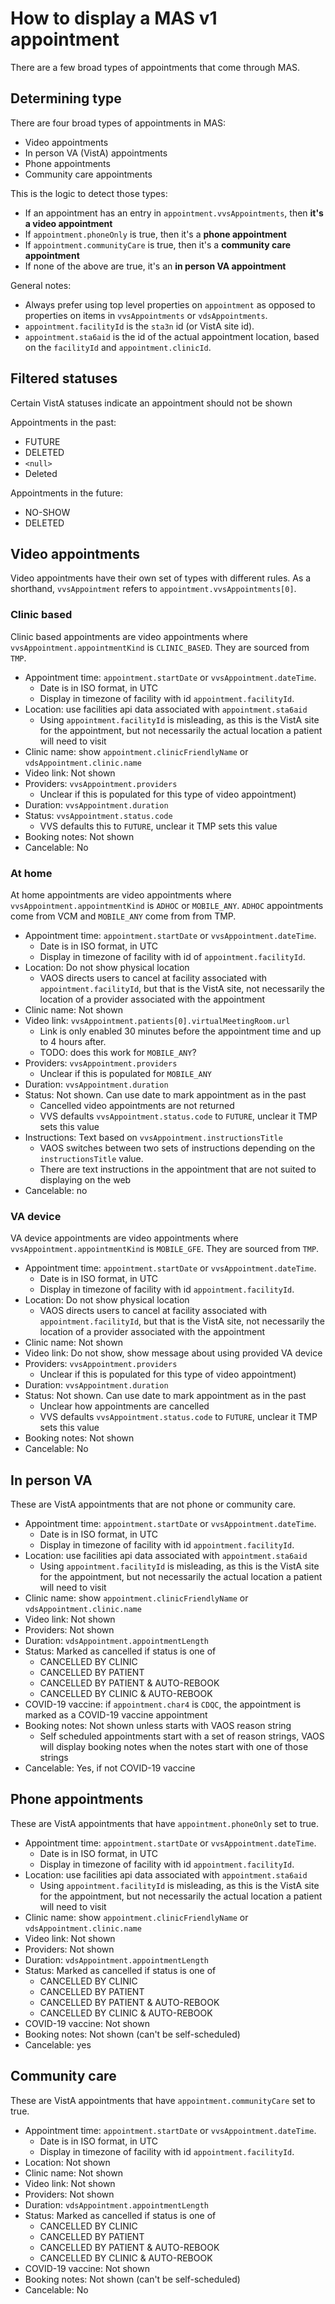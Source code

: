 # How to display a MAS v1 appointment

There are a few broad types of appointments that come through MAS.

## Determining type

There are four broad types of appointments in MAS:

- Video appointments
- In person VA (VistA) appointments
- Phone appointments
- Community care appointments

This is the logic to detect those types:

- If an appointment has an entry in `appointment.vvsAppointments`, then **it's a video appointment**
- If `appointment.phoneOnly` is true, then it's a **phone appointment**
- If `appointment.communityCare` is true, then it's a **community care appointment**
- If none of the above are true, it's an **in person VA appointment**

General notes:
- Always prefer using top level properties on `appointment` as opposed to properties on items in `vvsAppointments` or `vdsAppointments`.
- `appointment.facilityId` is the `sta3n` id (or VistA site id).
- `appointment.sta6aid` is the id of the actual appointment location, based on the `facilityId` and `appointment.clinicId`.

## Filtered statuses

Certain VistA statuses indicate an appointment should not be shown

Appointments in the past:
- FUTURE
- DELETED
- `<null>`
- Deleted
  
Appointments in the future:
- NO-SHOW
- DELETED

## Video appointments

Video appointments have their own set of types with different rules. As a shorthand, `vvsAppointment` refers to `appointment.vvsAppointments[0]`.

### Clinic based 

Clinic based appointments are video appointments where `vvsAppointment.appointmentKind` is `CLINIC_BASED`. They are sourced from `TMP`.

- Appointment time: `appointment.startDate` or `vvsAppointment.dateTime`.
  - Date is in ISO format, in UTC
  - Display in timezone of facility with id `appointment.facilityId`.
- Location: use facilities api data associated with `appointment.sta6aid`
  - Using `appointment.facilityId` is misleading, as this is the VistA site for the appointment, but not necessarily the actual location a patient will need to visit
- Clinic name: show `appointment.clinicFriendlyName` or `vdsAppointment.clinic.name`
- Video link: Not shown
- Providers: `vvsAppointment.providers`
  - Unclear if this is populated for this type of video appointment)
- Duration: `vvsAppointment.duration`
- Status: `vvsAppointment.status.code`
   - VVS defaults this to `FUTURE`, unclear it TMP sets this value
- Booking notes: Not shown
- Cancelable: No

### At home

At home appointments are video appointments where `vvsAppointment.appointmentKind` is `ADHOC` or `MOBILE_ANY`. `ADHOC` appointments come from VCM and `MOBILE_ANY` come from from TMP.

- Appointment time: `appointment.startDate` or `vvsAppointment.dateTime`.
  - Date is in ISO format, in UTC
  - Display in timezone of facility with id of `appointment.facilityId`.
- Location: Do not show physical location
  - VAOS directs users to cancel at facility associated with `appointment.facilityId`, but that is the VistA site, not necessarily the location of a provider associated with the appointment
- Clinic name: Not shown
- Video link: `vvsAppointment.patients[0].virtualMeetingRoom.url`
  - Link is only enabled 30 minutes before the appointment time and up to 4 hours after.
  - TODO: does this work for `MOBILE_ANY`?
- Providers: `vvsAppointment.providers`
  - Unclear if this is populated for `MOBILE_ANY`
- Duration: `vvsAppointment.duration`
- Status: Not shown. Can use date to mark appointment as in the past
   - Cancelled video appointments are not returned
   - VVS defaults `vvsAppointment.status.code` to `FUTURE`, unclear it TMP sets this value
- Instructions: Text based on `vvsAppointment.instructionsTitle`
   - VAOS switches between two sets of instructions depending on the `instructionsTitle` value.
   - There are text instructions in the appointment that are not suited to displaying on the web
- Cancelable: no

### VA device

VA device appointments are video appointments where `vvsAppointment.appointmentKind` is `MOBILE_GFE`. They are sourced from `TMP`.

- Appointment time: `appointment.startDate` or `vvsAppointment.dateTime`.
  - Date is in ISO format, in UTC
  - Display in timezone of facility with id `appointment.facilityId`.
- Location: Do not show physical location
  - VAOS directs users to cancel at facility associated with `appointment.facilityId`, but that is the VistA site, not necessarily the location of a provider associated with the appointment
- Clinic name: Not shown
- Video link: Do not show, show message about using provided VA device
- Providers: `vvsAppointment.providers`
  - Unclear if this is populated for this type of video appointment)
- Duration: `vvsAppointment.duration`
- Status: Not shown. Can use date to mark appointment as in the past
   - Unclear how appointments are cancelled
   - VVS defaults `vvsAppointment.status.code` to `FUTURE`, unclear it TMP sets this value
- Booking notes: Not shown
- Cancelable: No

## In person VA

These are VistA appointments that are not phone or community care.

- Appointment time: `appointment.startDate` or `vvsAppointment.dateTime`.
  - Date is in ISO format, in UTC
  - Display in timezone of facility with id `appointment.facilityId`.
- Location: use facilities api data associated with `appointment.sta6aid`
  - Using `appointment.facilityId` is misleading, as this is the VistA site for the appointment, but not necessarily the actual location a patient will need to visit
- Clinic name: show `appointment.clinicFriendlyName` or `vdsAppointment.clinic.name`
- Video link: Not shown
- Providers: Not shown
- Duration: `vdsAppointment.appointmentLength`
- Status: Marked as cancelled if status is one of
  - CANCELLED BY CLINIC
  - CANCELLED BY PATIENT
  - CANCELLED BY PATIENT & AUTO-REBOOK
  - CANCELLED BY CLINIC & AUTO-REBOOK
- COVID-19 vaccine: if `appointment.char4` is `CDQC`, the appointment is marked as a COVID-19 vaccine appointment
- Booking notes: Not shown unless starts with VAOS reason string
  - Self scheduled appointments start with a set of reason strings, VAOS will display booking notes when the notes start with one of those strings
- Cancelable: Yes, if not COVID-19 vaccine

## Phone appointments

These are VistA appointments that have `appointment.phoneOnly` set to true.

- Appointment time: `appointment.startDate` or `vvsAppointment.dateTime`.
  - Date is in ISO format, in UTC
  - Display in timezone of facility with id `appointment.facilityId`.
- Location: use facilities api data associated with `appointment.sta6aid`
  - Using `appointment.facilityId` is misleading, as this is the VistA site for the appointment, but not necessarily the actual location a patient will need to visit
- Clinic name: show `appointment.clinicFriendlyName` or `vdsAppointment.clinic.name`
- Video link: Not shown
- Providers: Not shown
- Duration: `vdsAppointment.appointmentLength`
- Status: Marked as cancelled if status is one of
  - CANCELLED BY CLINIC
  - CANCELLED BY PATIENT
  - CANCELLED BY PATIENT & AUTO-REBOOK
  - CANCELLED BY CLINIC & AUTO-REBOOK
- COVID-19 vaccine: Not shown
- Booking notes: Not shown (can't be self-scheduled)
- Cancelable: yes

## Community care

These are VistA appointments that have `appointment.communityCare` set to true.

- Appointment time: `appointment.startDate` or `vvsAppointment.dateTime`.
  - Date is in ISO format, in UTC
  - Display in timezone of facility with id `appointment.facilityId`.
- Location: Not shown
- Clinic name: Not shown
- Video link: Not shown
- Providers: Not shown
- Duration: `vdsAppointment.appointmentLength`
- Status: Marked as cancelled if status is one of
  - CANCELLED BY CLINIC
  - CANCELLED BY PATIENT
  - CANCELLED BY PATIENT & AUTO-REBOOK
  - CANCELLED BY CLINIC & AUTO-REBOOK
- COVID-19 vaccine: Not shown
- Booking notes: Not shown (can't be self-scheduled)
- Cancelable: No
